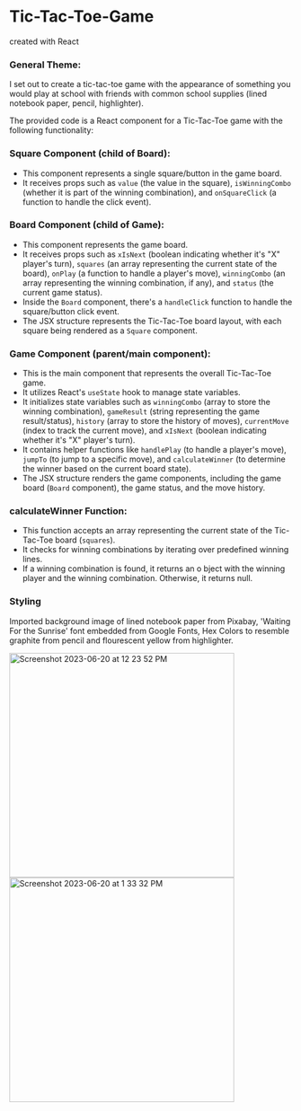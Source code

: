 # Tic-Tac-Toe-Game
created with React

### General Theme:
I set out to create a tic-tac-toe game with the appearance of something you would play at school with friends with common school supplies (lined notebook paper, pencil, highlighter).

The provided code is a React component for a Tic-Tac-Toe game with the following functionality:

### Square Component (child of Board):
   - This component represents a single square/button in the game board.
   - It receives props such as `value` (the value in the square), `isWinningCombo` (whether it is part of the winning combination), and `onSquareClick` (a function to handle the click event).

### Board Component (child of Game):
   - This component represents the game board.
   - It receives props such as `xIsNext` (boolean indicating whether it's "X" player's turn), `squares` (an array representing the current state of the board), `onPlay` (a function to handle a player's move), `winningCombo` (an array representing the winning combination, if any), and `status` (the current game status).
   - Inside the `Board` component, there's a `handleClick` function to handle the square/button click event.
   - The JSX structure represents the Tic-Tac-Toe board layout, with each square being rendered as a `Square` component.

### Game Component (parent/main component):
   - This is the main component that represents the overall Tic-Tac-Toe game.
   - It utilizes React's `useState` hook to manage state variables.
   - It initializes state variables such as `winningCombo` (array to store the winning combination), `gameResult` (string representing the game result/status), `history` (array to store the history of moves), `currentMove` (index to track the current move), and `xIsNext` (boolean indicating whether it's "X" player's turn).
   - It contains helper functions like `handlePlay` (to handle a player's move), `jumpTo` (to jump to a specific move), and `calculateWinner` (to determine the winner based on the current board state).
   - The JSX structure renders the game components, including the game board (`Board` component), the game status, and the move history.

### calculateWinner Function:
   - This function accepts an array representing the current state of the Tic-Tac-Toe board (`squares`).
   - It checks for winning combinations by iterating over predefined winning lines.
   - If a winning combination is found, it returns an o
bject with the winning player and the winning combination. Otherwise, it returns null.

### Styling
Imported background image of lined notebook paper from Pixabay, 'Waiting For the Sunrise' font embedded from Google Fonts, Hex Colors to resemble graphite from pencil and flourescent yellow from highlighter.

<img width="400" alt="Screenshot 2023-06-20 at 12 23 52 PM" src="https://github.com/featherstoned/Tic-Tac-Toe-Game/assets/124631246/1672365e-7ead-4e02-95cb-21a0ceee14da"> <img width="400" alt="Screenshot 2023-06-20 at 1 33 32 PM" src="https://github.com/featherstoned/Tic-Tac-Toe-Game/assets/124631246/6f691b26-48a3-4f43-b3a3-fc413d96a0d9">
